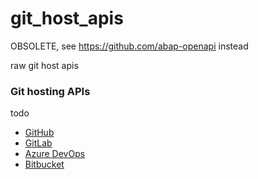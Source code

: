 # git_host_apis

OBSOLETE, see https://github.com/abap-openapi instead

raw git host apis

### Git hosting APIs
todo
* [GitHub](https://developer.github.com/v3/)
* [GitLab](https://docs.gitlab.com/ee/api/)
* [Azure DevOps](https://docs.microsoft.com/en-us/rest/api/azure/devops/)
* [Bitbucket](https://developer.atlassian.com/bitbucket/api/2/reference/)
